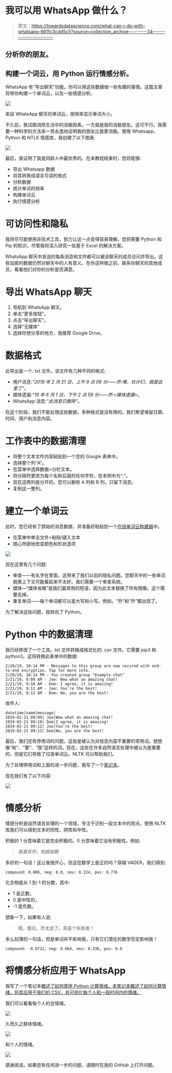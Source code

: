 # 我可以用 WhatsApp 做什么？

> 原文：<https://towardsdatascience.com/what-can-i-do-with-whatsapp-661fc3cdd5c5?source=collection_archive---------34----------------------->

## 分析你的朋友。

## 构建一个词云，用 Python 运行情感分析。

WhatsApp 有“导出聊天”功能。你可以用这些数据做一些有趣的事情。这篇文章将带你构建一个单词云，以及一些情感分析。

![](img/ad75c59c094e76edccc26de849e02bd9.png)

来自 WhatsApp 聊天的单词云，按频率显示单词大小。

不久前，我试图消除生活中的消极因素。一方面是我的消极朋友。这可不行。我需要一种科学的方法来一劳永逸地证明我的朋友比我更消极。使用 Whatsapp、Python 和 NTLK 情感库，我创建了以下图表:

![](img/381f688ae6d1b277e6f4f9dc42741be9.png)

最后，我证明了我是同龄人中最优秀的。在本教程结束时，您将能够:

*   导出 Whatsapp 数据
*   将其转换成语言可读的格式
*   分析数据
*   统计单词的频率
*   构建单词云
*   执行情感分析

# 可访问性和隐私

我将尽可能使用非技术工具，努力让这一点变得容易理解。您将需要 Python 和 Pip 的知识，尽管我将深入研究一些基于 Excel 的解决方案。

WhatsApp 聊天中发送的每条消息和文件都可以被该聊天的成员访问并导出。这些加密的数据仍然对聊天中的人有意义。在你这样做之前，联系你聊天的其他成员，看看他们对你的分析是否满意。

# 导出 WhatsApp 聊天

1.  导航到 WhatsApp 聊天。
2.  单击“更多按钮”。
3.  点击“导出聊天”。
4.  选择“无媒体”
5.  选择你想分享的地方，我推荐 Google Drive。

# 数据格式

此导出是一个. txt 文件。该文件有几种不同的格式:

*   用户消息:*“2019 年 2 月 21 日，上午 9 点 09 分——乔:嘿，伙计们，就是这里了”*。
*   媒体遗漏:*“19 年 6 月 1 日，下午 2 点 59 分——乔:<媒体遗漏>*。
*   WhatsApp 消息:*“此消息已删除”*。

在这个阶段，我们不能处理这些数据，多种格式是没有用的。我们希望保留日期、时间、用户和消息内容。

# 工作表中的数据清理

*   将整个文本文件内容粘贴到一个空的 Google 表单中。
*   选择整个列“A”。
*   在菜单中选择数据>分栏文本。
*   将分隔符更改为每个名称后面的任何字符，在本例中为“:”。
*   现在这两列是分开的，您可以删除 A 列和 B 列，只留下消息。
*   复制这一整列。

# 建立一个单词云

此时，您已经有了原始的消息数据，并准备好粘贴到一个[在线单词云构建器](https://www.wordclouds.com/)中。

*   在菜单中单击文件>粘贴/键入文本
*   随心所欲地改变颜色和形状选项

![](img/a423166f377ee406d6d9dabb6eadb2aa.png)

现在这里有几个问题:

*   审查——有名字在里面，这带来了我们以前的隐私问题。您聊天中的一些单词脱离上下文可能看起来不太好。我们需要一个审查系统。
*   媒体—“媒体省略”是我们最常用的短语，因为此文本替换了所有图像。这个需要去掉。
*   重复单词——每个单词都可以是大写和小写。例如，“乔”和“乔”都出现了。

为了解决这些问题，我转向了 Python。

# Python 中的数据清理

我已经修改了一个工具。txt 文件转换成格式化的. csv 文件。它需要 pip3 和 python3。这将转换此表单中的数据:

```
2/20/19, 10:14 PM - Messages to this group are now secured with end-to-end encryption. Tap for more info.
2/20/19, 10:14 PM - You created group "Example chat"
2/21/19, 9:09 AM - Joe: Wow what an amazing chat!
2/21/19, 9:10 AM - Dom: I agree, it is amazing!
2/21/19, 9:12 AM - Joe: You're the best!
2/21/19, 9:12 AM - Dom: No, you are the best!
```

收件人:

```
datetime|name|message|
2019-02-21 09:09| Joe|Wow what an amazing chat!
2019-02-21 09:10| Dom|I agree, it is amazing!
2019-02-21 09:12| Joe|You're the best!
2019-02-21 09:12| Dom|No, you are the best!
```

最后，我们还有停用词的问题。这些是被认为对信息内容不重要的常用词。想想像“和”、“要”、“我”这样的词。现在，这些在许多自然语言处理中被认为是重要的，但是它们导致了垃圾单词云。NLTK 可以帮助我们。

为了处理停用词和上面的进一步问题，我写了一个[笔记本](https://github.com/joseph-allen/whatsapp-wordclouds/blob/master/Whatsapp_export.ipynb)。

现在我们有了以下内容:

![](img/4b37ebb3f8800dea88e3d9c1ee56b987.png)

# 情感分析

情感分析是自然语言处理的一个领域，专注于识别一段文本中的观点。使用 NLTK 库我们可以得到文本的阳性、阴性和中性。

积极的 1 分意味着它是完全积极的。0 分意味着它没有积极性。例如:

> *我喜欢乔，他超级酷*

多好的一句话！这让我很开心，但这在数学上是正的吗？穿越 VADER，我们得到:

```
compound: 0.886, neg: 0.0, neu: 0.224, pos: 0.776
```

化合物是从 1 到-1 的分数，其中:

*   1 是正数，
*   0 是中性的，
*   -1 是负数。

想象一下，如果有人说:

> 哦，傻瓜，乔太逊了。真是个失败者！

多么刻薄的一句话，但是单词并不影响我，只有它们潜在的数学否定影响我！

```
compound: -0.8712, neg: 0.664, neu: 0.336, pos: 0.0
```

# 将情感分析应用于 WhatsApp

我写了一个笔记本[概述了如何使用 Python 计算情绪。本笔记本概述了如何计算情绪，将其应用于我们的 CSV，并可视化每个人和一段时间内的情绪。](https://github.com/joseph-allen/whatsapp-wordclouds/blob/master/Sentiment_Analysis.ipynb)

我们可以看看每个人的总情绪。

![](img/2b282feb97b70e52a99f7ab39c87c018.png)

久而久之群体情绪。

![](img/c0ff675930fa6a55522103b1e62311b7.png)

和个人的情绪。

![](img/6646ee661a0198e3b459adc3f2dab49c.png)

感谢阅读。如果您有任何进一步的问题，请随时在我的 GitHub 上打开问题。